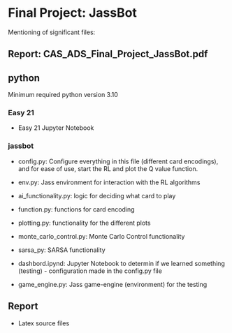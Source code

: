 # Final Project: JassBot

Mentioning of significant files:

## Report: CAS_ADS_Final_Project_JassBot.pdf


## python
Minimum required python version 3.10

### Easy 21
- Easy 21 Jupyter Notebook

### jassbot
- config.py: Configure everything in this file (different card encodings), and for ease of use, start the RL and plot the Q value function.
- env.py: Jass environment for interaction with the RL algorithms
- ai_functionality.py: logic for deciding what card to play
- function.py: functions for card encoding
- plotting.py: functionality for the different plots
- monte_carlo_control.py: Monte Carlo Control functionality
- sarsa_py: SARSA functionality

- dashbord.ipynd: Jupyter Notebook to determin if we learned something (testing) - configuration made in the config.py file
- game_engine.py: Jass game-engine (environment) for the testing


## Report
- Latex source files

